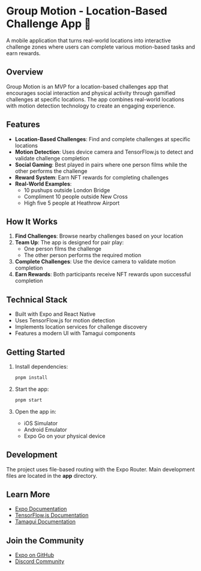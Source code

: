 # Group Motion - Location-Based Challenge App 🎯

A mobile application that turns real-world locations into interactive challenge zones where users can complete various motion-based tasks and earn rewards.

## Overview

Group Motion is an MVP for a location-based challenges app that encourages social interaction and physical activity through gamified challenges at specific locations. The app combines real-world locations with motion detection technology to create an engaging experience.

## Features

- **Location-Based Challenges**: Find and complete challenges at specific locations
- **Motion Detection**: Uses device camera and TensorFlow.js to detect and validate challenge completion
- **Social Gaming**: Best played in pairs where one person films while the other performs the challenge
- **Reward System**: Earn NFT rewards for completing challenges
- **Real-World Examples**:
  - 10 pushups outside London Bridge
  - Compliment 10 people outside New Cross
  - High five 5 people at Heathrow Airport

## How It Works

1. **Find Challenges**: Browse nearby challenges based on your location
2. **Team Up**: The app is designed for pair play:
   - One person films the challenge
   - The other person performs the required motion
3. **Complete Challenges**: Use the device camera to validate motion completion
4. **Earn Rewards**: Both participants receive NFT rewards upon successful completion

## Technical Stack

- Built with Expo and React Native
- Uses TensorFlow.js for motion detection
- Implements location services for challenge discovery
- Features a modern UI with Tamagui components

## Getting Started

1. Install dependencies:
   ```bash
   pnpm install
   ```

2. Start the app:
   ```bash
   pnpm start
   ```

3. Open the app in:
   - iOS Simulator
   - Android Emulator
   - Expo Go on your physical device

## Development

The project uses file-based routing with the Expo Router. Main development files are located in the **app** directory.

## Learn More

- [Expo Documentation](https://docs.expo.dev/)
- [TensorFlow.js Documentation](https://www.tensorflow.org/js)
- [Tamagui Documentation](https://tamagui.dev/)

## Join the Community

- [Expo on GitHub](https://github.com/expo/expo)
- [Discord Community](https://chat.expo.dev)
